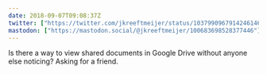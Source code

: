 ```yaml
---
date: 2018-09-07T09:08:37Z
twitter: ["https://twitter.com/jkreeftmeijer/status/1037990967914246146"]
mastodon: ["https://mastodon.social/@jkreeftmeijer/100683698528377446"]
---
```

Is there a way to view shared documents in Google Drive without anyone else noticing? Asking for a friend.
